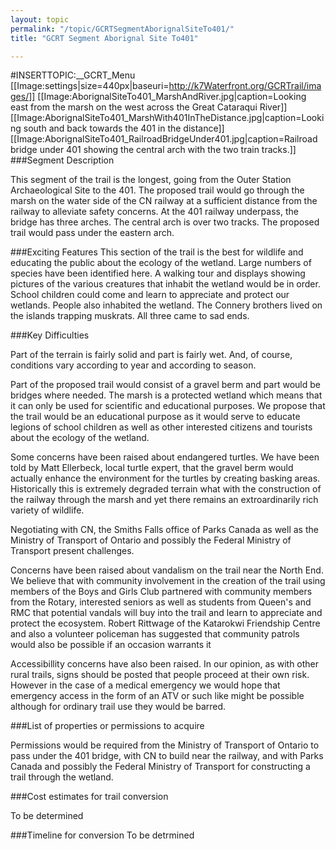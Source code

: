 ```yaml
---
layout: topic
permalink: "/topic/GCRTSegmentAborignalSiteTo401/"
title: "GCRT Segment Aborignal Site To401"

---
```


#INSERTTOPIC:__GCRT_Menu
[[Image:settings|size=440px|baseuri=http://k7Waterfront.org/GCRTrail/images/]]
[[Image:AborignalSiteTo401_MarshAndRiver.jpg|caption=Looking east from the marsh on the west across the Great Cataraqui River]]
[[Image:AborignalSiteTo401_MarshWith401InTheDistance.jpg|caption=Looking south and back towards the 401 in the distance]]
[[Image:AborignalSiteTo401_RailroadBridgeUnder401.jpg|caption=Railroad bridge under 401 showing the central arch with the two train tracks.]]
###Segment Description

This segment of the trail is the longest, going from the Outer Station Archaeological Site to the 401.  The proposed trail would go through the marsh on the water side of the CN railway at a sufficient distance from the railway to alleviate safety concerns.  At the 401 railway underpass, the bridge has three arches.  The central arch is over two tracks.  The proposed trail would pass under the eastern arch.

###Exciting Features
This section of the trail is the best for wildlife and educating the public about the ecology of the wetland.
Large numbers of species have been identified here.
A walking tour and displays showing pictures of the various creatures that inhabit the wetland would be in order.
School children could come and learn to appreciate and protect our wetlands.
People also inhabited the wetland.  The Connery brothers lived on the islands trapping muskrats.  All three came to sad ends.

###Key Difficulties

Part of the terrain is fairly solid and part is fairly wet.  And, of course, conditions vary according to year and according to season.

Part of the proposed trail would consist of a gravel berm and part would be bridges where needed.
The marsh is a protected wetland which means that it can only be used for scientific and educational purposes.  We propose that the trail would be an educational purpose as it would serve to educate legions of school children as well as other interested citizens and tourists about the ecology of the wetland.

Some concerns have been raised about endangered turtles.  We have been told by Matt Ellerbeck, local turtle expert, that the gravel berm would actually enhance the environment for the turtles by creating basking areas.  Historically this is extremely degraded terrain what with the construction of the railway through the marsh and yet there remains an extroardinarily rich variety of wildlife.

Negotiating with CN, the Smiths Falls office of Parks Canada as well as the Ministry of Transport of Ontario and possibly the Federal Ministry of Transport present challenges.

Concerns have been raised about vandalism on the trail near the North End.  We believe that with community involvement in the creation of the trail using members of the Boys and Girls Club partnered with community members from the Rotary, interested seniors as well as students from Queen's and RMC that potential vandals will buy into the trail and learn to appreciate and protect the ecosystem.  Robert Rittwage of the Katarokwi Friendship Centre and also a volunteer policeman has suggested that community patrols would also be possible if an occasion warrants it

Accessibillity concerns have also been raised.  In our opinion, as with other rural trails, signs should be posted that people proceed at their own risk.  However in the case of a medical emergency we would hope that emergency access in the form of an ATV or such like might be possible although for ordinary trail use they would be barred.

###List of properties or permissions to acquire

Permissions would be required from the Ministry of Transport of Ontario to pass under the 401 bridge, with CN to build near the railway, and with Parks Canada and possibly the Federal Ministry of Transport for constructing a trail through the wetland.

###Cost estimates for trail conversion

To be determined

###Timeline for conversion
To be detrmined

